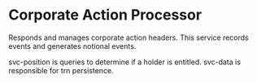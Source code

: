 # Corporate Action Processor

Responds and manages corporate action headers.
This service records events and generates notional events.

svc-position is queries to determine if a holder is entitled.
svc-data is responsible for trn persistence. 
